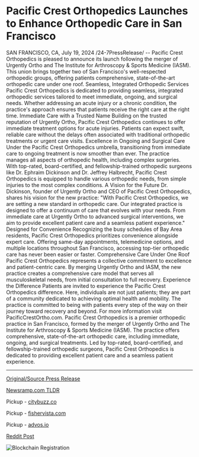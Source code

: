 # Pacific Crest Orthopedics Launches to Enhance Orthopedic Care in San Francisco

SAN FRANCISCO, CA, July 19, 2024 /24-7PressRelease/ -- Pacific Crest Orthopedics is pleased to announce its launch following the merger of Urgently Ortho and The Institute for Arthroscopy & Sports Medicine (IASM). This union brings together two of San Francisco's well-respected orthopedic groups, offering patients comprehensive, state-of-the-art orthopedic care under one roof.  Seamless, Integrated Orthopedic Services Pacific Crest Orthopedics is dedicated to providing seamless, integrated orthopedic services tailored to meet immediate, ongoing, and surgical needs. Whether addressing an acute injury or a chronic condition, the practice's approach ensures that patients receive the right care at the right time.  Immediate Care with a Trusted Name Building on the trusted reputation of Urgently Ortho, Pacific Crest Orthopedics continues to offer immediate treatment options for acute injuries. Patients can expect swift, reliable care without the delays often associated with traditional orthopedic treatments or urgent care visits.  Excellence in Ongoing and Surgical Care Under the Pacific Crest Orthopedics umbrella, transitioning from immediate care to ongoing treatment is now smoother than ever. The practice manages all aspects of orthopedic health, including complex surgeries. With top-rated, board-certified, and fellowship-trained orthopedic surgeons like Dr. Ephraim Dickinson and Dr. Jeffrey Halbrecht, Pacific Crest Orthopedics is equipped to handle various orthopedic needs, from simple injuries to the most complex conditions.  A Vision for the Future Dr. Dickinson, founder of Urgently Ortho and CEO of Pacific Crest Orthopedics, shares his vision for the new practice:  "With Pacific Crest Orthopedics, we are setting a new standard in orthopedic care. Our integrated practice is designed to offer a continuum of care that evolves with your needs. From immediate care at Urgently Ortho to advanced surgical interventions, we aim to provide excellent patient care and a seamless patient experience."  Designed for Convenience Recognizing the busy schedules of Bay Area residents, Pacific Crest Orthopedics prioritizes convenience alongside expert care. Offering same-day appointments, telemedicine options, and multiple locations throughout San Francisco, accessing top-tier orthopedic care has never been easier or faster.  Comprehensive Care Under One Roof Pacific Crest Orthopedics represents a collective commitment to excellence and patient-centric care. By merging Urgently Ortho and IASM, the new practice creates a comprehensive care model that serves all musculoskeletal needs, from initial consultation to full recovery.  Experience the Difference Patients are invited to experience the Pacific Crest Orthopedics difference. Here, individuals are not just patients; they are part of a community dedicated to achieving optimal health and mobility. The practice is committed to being with patients every step of the way on their journey toward recovery and beyond.  For more information visit PacificCrestOrtho.com.  Pacific Crest Orthopedics is a premier orthopedic practice in San Francisco, formed by the merger of Urgently Ortho and The Institute for Arthroscopy & Sports Medicine (IASM). The practice offers comprehensive, state-of-the-art orthopedic care, including immediate, ongoing, and surgical treatments. Led by top-rated, board-certified, and fellowship-trained orthopedic surgeons, Pacific Crest Orthopedics is dedicated to providing excellent patient care and a seamless patient experience. 

---

[Original/Source Press Release](https://www.24-7pressrelease.com/press-release/512632/pacific-crest-orthopedics-launches-to-enhance-orthopedic-care-in-san-francisco)
                    

[Newsramp.com TLDR](https://newsramp.com/curated-news/new-orthopedic-practice-launches-in-san-francisco-after-merger-of-two-respected-groups/5e7c7e38bf592a420234616128f9cf0a) 


Pickup - [citybuzz.co](https://citybuzz.co/2024/07/19/pacific-crest-orthopedics-emerges-as-comprehensive-care-provider-in-san-francisco)

Pickup - [fishervista.com](https://fishervista.com/en/pacific-crest-orthopedics-launches-to-elevate-orthopedic-care-in-san-francisco/20245107)

Pickup - [advos.io](https://advos.io/en/pacific-crest-orthopedics-enhances-orthopedic-care-in-san-francisco/20245107)
 



[Reddit Post](https://www.reddit.com/r/Business_NewsRamp/comments/1e6xs3b/new_orthopedic_practice_launches_in_san_francisco/) 



![Blockchain Registration](https://cdn.newsramp.app/24-7PressRelease/qrcode/247/19/moongfVP.webp)